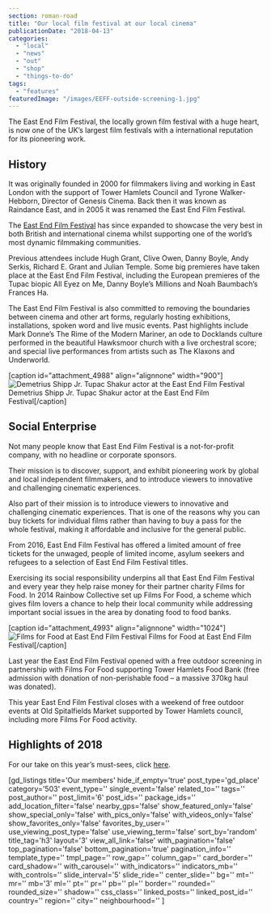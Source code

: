 ```yaml
---
section: roman-road
title: "Our local film festival at our local cinema"
publicationDate: "2018-04-13"
categories: 
  - "local"
  - "news"
  - "out"
  - "shop"
  - "things-to-do"
tags: 
  - "features"
featuredImage: "/images/EEFF-outside-screening-1.jpg"
---
```


The East End Film Festival, the locally grown film festival with a huge heart, is now one of the UK’s largest film festivals with a international reputation for its pioneering work.

## History

It was originally founded in 2000 for filmmakers living and working in East London with the support of Tower Hamlets Council and Tyrone Walker-Hebborn, Director of Genesis Cinema. Back then it was known as Raindance East, and in 2005 it was renamed the East End Film Festival.

The [East End Film Festival](https://www.eastendfilmfestival.com/) has since expanded to showcase the very best in both British and international cinema whilst supporting one of the world’s most dynamic filmmaking communities.

Previous attendees include Hugh Grant, Clive Owen, Danny Boyle, Andy Serkis, Richard E. Grant and Julian Temple. Some big premieres have taken place at the East End Film Festival, including the European premieres of the Tupac biopic All Eyez on Me, Danny Boyle’s Millions and Noah Baumbach’s Frances Ha.

The East End Film Festival is also committed to removing the boundaries between cinema and other art forms, regularly hosting exhibitions, installations, spoken word and live music events. Past highlights include Mark Donne’s The Rime of the Modern Mariner, an ode to Docklands culture performed in the beautiful Hawksmoor church with a live orchestral score; and special live performances from artists such as The Klaxons and Underworld.

\[caption id="attachment\_4988" align="alignnone" width="900"\]![Demetrius Shipp Jr. Tupac Shakur actor at the East End Film Festival](/images/Demetrius-Shipp-Jr-EEFF.-e1523547007804.jpg) Demetrius Shipp Jr. Tupac Shakur actor at the East End Film Festival\[/caption\]

## Social Enterprise

Not many people know that East End Film Festival is a not-for-profit company, with no headline or corporate sponsors.

Their mission is to discover, support, and exhibit pioneering work by global and local independent filmmakers, and to introduce viewers to innovative and challenging cinematic experiences.

Also part of their mission is to introduce viewers to innovative and challenging cinematic experiences. That is one of the reasons why you can buy tickets for individual films rather than having to buy a pass for the whole festival, making it affordable and inclusive for the general public.

From 2016, East End Film Festival has offered a limited amount of free tickets for the unwaged, people of limited income, asylum seekers and refugees to a selection of East End Film Festival titles.

Exercising its social responsibility underpins all that East End Film Festival and every year they help raise money for their partner charity Films for Food. In 2014 Rainbow Collective set up Films For Food, a scheme which gives film lovers a chance to help their local community while addressing important social issues in the area by donating food to food banks.

\[caption id="attachment\_4993" align="alignnone" width="1024"\]![Films for Food at East End Film Festival ](/images/Films-for-food-2-e1523546963218-1024x757.jpg) Films for Food at East End Film Festival\[/caption\]

Last year the East End Film Festival opened with a free outdoor screening in partnership with Films For Food supporting Tower Hamlets Food Bank (free admission with donation of non-perishable food – a massive 370kg haul was donated).

This year East End Film Festival closes with a weekend of free outdoor events at Old Spitalfields Market supported by Tower Hamlets council, including more Films For Food activity.

## Highlights of 2018

For our take on this year’s must-sees, click [here](https://romanroadlondon.com/east-end-film-festival-2018-highlights/).

\[gd\_listings title='Our members' hide\_if\_empty='true' post\_type='gd\_place' category='503' event\_type='' single\_event='false' related\_to='' tags='' post\_author='' post\_limit='6' post\_ids='' package\_ids='' add\_location\_filter='false' nearby\_gps='false' show\_featured\_only='false' show\_special\_only='false' with\_pics\_only='false' with\_videos\_only='false' show\_favorites\_only='false' favorites\_by\_user='' use\_viewing\_post\_type='false' use\_viewing\_term='false' sort\_by='random' title\_tag='h3' layout='3' view\_all\_link='false' with\_pagination='false' top\_pagination='false' bottom\_pagination='true' pagination\_info='' template\_type='' tmpl\_page='' row\_gap='' column\_gap='' card\_border='' card\_shadow='' with\_carousel='' with\_indicators='' indicators\_mb='' with\_controls='' slide\_interval='5' slide\_ride='' center\_slide='' bg='' mt='' mr='' mb='3' ml='' pt='' pr='' pb='' pl='' border='' rounded='' rounded\_size='' shadow='' css\_class='' linked\_posts='' linked\_post\_id='' country='' region='' city='' neighbourhood='' \]
